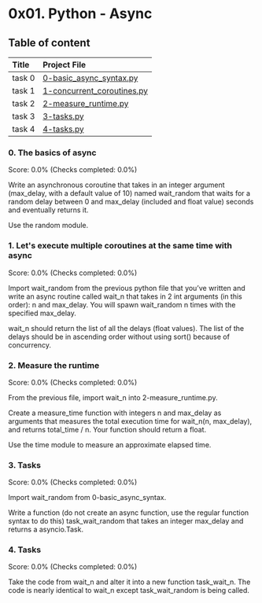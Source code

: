 # 0x01. Python - Async 

## Table of content


| Title | Project File |
|:-----|:-----|
|task 0|[0-basic_async_syntax.py](https://github.com/inderitu/alx-backend-javascript/blob/main/0x01-python_async_function/0-basic_async_syntax.py)|
|task 1|[1-concurrent_coroutines.py](https://github.com/inderitu/alx-backend-javascript/blob/main/0x01-python_async_function/1-concurrent_coroutines.py)|
|task 2|[2-measure_runtime.py](https://github.com/inderitu/alx-backend-javascript/blob/main/0x01-python_async_function/2-measure_runtime.py)|
|task 3|[3-tasks.py](https://github.com/inderitu/alx-backend-javascript/blob/main/0x01-python_async_function/3-tasks.py)|
|task 4|[4-tasks.py](https://github.com/inderitu/alx-backend-javascript/blob/main/0x01-python_async_function/4-tasks.py)|


### 0. The basics of async 

 
 
 
Score: 0.0% (Checks completed: 0.0%) 
 
Write an asynchronous coroutine that takes in an integer argument (max_delay, with a default value of 10) named wait_random that waits for a random delay between 0 and max_delay (included and float value) seconds and eventually returns it. 
 
Use the random module. 

### 1. Let's execute multiple coroutines at the same time with async 

 
 
 
Score: 0.0% (Checks completed: 0.0%) 
 
Import wait_random from the previous python file that you’ve written and write an async routine called wait_n that takes in 2 int arguments (in this order): n and max_delay. You will spawn wait_random n times with the specified max_delay. 
 
wait_n should return the list of all the delays (float values). The list of the delays should be in ascending order without using sort() because of concurrency. 
 

### 2. Measure the runtime 

 
 
 
Score: 0.0% (Checks completed: 0.0%) 
 
From the previous file, import wait_n into 2-measure_runtime.py. 
 
Create a measure_time function with integers n and max_delay as arguments that measures the total execution time for wait_n(n, max_delay), and returns total_time / n.  Your function should return a float. 
 
Use the time module to measure an approximate elapsed time. 

### 3. Tasks 

 
 
 
Score: 0.0% (Checks completed: 0.0%) 
 
Import wait_random from 0-basic_async_syntax. 
 
Write a function (do not create an async function, use the regular function syntax to do this) task_wait_random that takes an integer max_delay and returns a asyncio.Task. 

### 4. Tasks 

 
 
 
Score: 0.0% (Checks completed: 0.0%) 
 
Take the code from wait_n and alter it into a new function task_wait_n.  The code is nearly identical to wait_n except task_wait_random is being called. 

